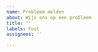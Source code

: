 ```yaml
---
name: Probleem melden
about: Wijs ons op een probleem
title: ''
labels: Fout
assignees: ''

---
```



